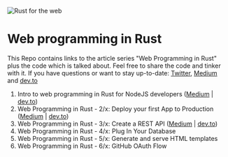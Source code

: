 ![Rust for the web](https://raw.githubusercontent.com/gruberb/web-programming-in-rust/master/assets/webforrust.png)

# Web programming in Rust

This Repo contains links to the article series "Web Programming in Rust" plus the code which is talked about. Feel free to share the code and tinker with it. If you have questions or want to stay up-to-date: [Twitter](https://twitter.com/byteadventures), [Medium](https://medium.com/@gruberbastian) and [dev.to](https://dev.to/gruberb)

1. Intro to web programming in Rust for NodeJS developers ([Medium](https://medium.com/@gruberbastian/intro-to-web-programming-in-rust-for-nodejs-developers-1a9c048c4de1) | [dev.to](https://dev.to/gruberb/intro-to-web-programming-in-rust-for-nodejs-developers-lp))
2. Web Programming in Rust - 2/x: Deploy your first App to Production ([Medium](https://medium.com/@gruberbastian/rust-for-the-web-02-x-deploy-your-first-app-51d1ed69cbe3) | [dev.to](https://dev.to/gruberb/web-programming-in-rust-02x-deploy-your-first-app-1k05))
3. Web Programming in Rust - 3/x: Create a REST API ([Medium](https://medium.com/@gruberbastian/web-development-with-rust-03-x-create-a-rest-api-f3d7e56dc502) | [dev.to](https://dev.to/gruberb/web-development-with-rust-03-x-create-a-rest-api-3i82))
4. Web Programming in Rust - 4/x: Plug In Your Database
5. Web Programming in Rust - 5/x: Generate and serve HTML templates
6. Web Programming in Rust - 6/x: GitHub OAuth Flow 
